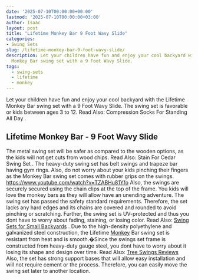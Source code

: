 ```yaml
---
date: '2025-07-10T00:00:00+00:00'
lastmod: '2025-07-10T00:00:00+03:00'
author: Isaac
layout: post
title: "Lifetime Monkey Bar 9 Foot Wavy Slide"
categories:
- Swing Sets
slug: /lifetime-monkey-bar-9-foot-wavy-slide/
description: Let your children have fun and enjoy your cool backyard with the Lifetime
  Monkey Bar swing set with a 9 Foot Wavy Slide.
tags: 
  - swing-sets
  - lifetime
  - monkey
---
```

Let your children have fun and enjoy your cool backyard with the Lifetime Monkey Bar swing set with a 9 Foot Wavy Slide.
The swing set is favorable or kids between ages 3 to 12. Read Also:
Compression Socks For Standing All Day
.

## Lifetime Monkey Bar - 9 Foot Wavy Slide


The metal swing set will be safer as compared to the wooden options, as the kids will not get cuts from wood chips. Read Also:
Stain For Cedar Swing Set
.
The heavy-duty swing set has belt swings and trapeze bar having gym rings. Also, do not worry about your kids pinching their fingers as the Monkey Bar swing set comes with rubber grips on the swings.
https://www.youtube.com/watch?v=TZABHu81Yfo
Also, the swings are securely secured using the chain clips at the top of the frame. You kids will love the monkey bars as they will allow have an unending adventure.
The swing set has passed the safety standard requirements. Therefore, the set lacks any hard edges and its chains are covered and rounded to avoid pinching or scratching.
Further, the swing set is UV-protected and thus you dont have to worry about fading, staining, or losing color. Read Also:
[Swing Sets for Small Backyards](https://pestpolicy.com/best-[swing-sets](/posts/best-baby-swings-for-sleeping/)-for-small-backyards/)
.
Due to the high-density polyethylene and galvanized steel construction, the Lifetime [Monkey](/posts/how-and-when-to-trim-a-monkey-grass-border/) Bar swing set is resistant from heat and is smooth.�Since the swings set frame is constructed from heavy-duty gauge steel, you dont have to worry about it losing its shape and design over time.
Read Also:
[Tree Swings Reviews](https://pestpolicy.com/best-tree-swing/)
Also, the set has strong support bases that will allow easy installation and will not require cement or the process. Therefore, you can easily move the swing set later to another location.
